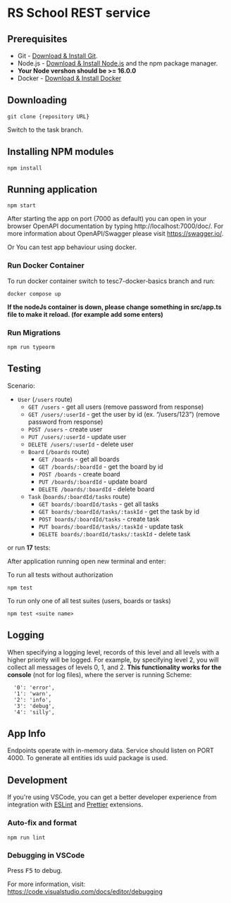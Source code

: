 # RS School REST service

## Prerequisites

- Git - [Download & Install Git](https://git-scm.com/downloads).
- Node.js - [Download & Install Node.js](https://nodejs.org/en/download/) and the npm package manager.
- **Your Node vershon should be >= 16.0.0**
- Docker - [Download & Install Docker](https://docs.docker.com/engine/install/)

## Downloading

```
git clone {repository URL}
```

Switch to the task branch.

## Installing NPM modules

```
npm install
```
## Running application

```
npm start
```

After starting the app on port (7000 as default) you can open
in your browser OpenAPI documentation by typing http://localhost:7000/doc/.
For more information about OpenAPI/Swagger please visit https://swagger.io/.

Or You can test app behaviour using docker. 
### Run Docker Container
To run docker container switch to tesc7-docker-basics branch and run:
```
docker compose up
```
**If the nodeJs container is down, please change something in src/app.ts file to make it reload.  (for example add some enters)** 

### Run Migrations

```
npm run typeorm
```

## Testing

Scenario:
 * `User` (`/users` route)
      * `GET /users` - get all users (remove password from response)
      * `GET /users/:userId` - get the user by id (ex. “/users/123”) (remove password from response)
      * `POST /users` - create user
      * `PUT /users/:userId` - update user
      * `DELETE /users/:userId` - delete user
    * `Board` (`/boards` route)
      * `GET /boards` - get all boards
      * `GET /boards/:boardId` - get the board by id
      * `POST /boards` - create board
      * `PUT /boards/:boardId` - update board
      * `DELETE /boards/:boardId` - delete board
    * `Task` (`boards/:boardId/tasks` route)
      * `GET boards/:boardId/tasks` - get all tasks
      * `GET boards/:boardId/tasks/:taskId` - get the task by id
      * `POST boards/:boardId/tasks` - create task
      * `PUT boards/:boardId/tasks/:taskId` - update task
      * `DELETE boards/:boardId/tasks/:taskId` - delete task
     
or run **17** tests:

After application running open new terminal and enter:

To run all tests without authorization

```
npm test
```

To run only one of all test suites (users, boards or tasks)

```
npm test <suite name>
```
## Logging

When specifying a logging level, records of this level and all levels with a higher priority will be logged. For example, by specifying level 2, you will collect all messages of levels 0, 1, and 2. **This functionality works for the console** (not for log files),  where the server is running
Scheme:
```
  '0': 'error',
  '1': 'warn',
  '2': 'info',
  '3': 'debug',
  '4': 'silly',
```

## App Info

Endpoints operate  with in-memory data.
Service should listen on PORT 4000.
To generate all entities ids  uuid package is used.


## Development

If you're using VSCode, you can get a better developer experience from integration with [ESLint](https://marketplace.visualstudio.com/items?itemName=dbaeumer.vscode-eslint) and [Prettier](https://marketplace.visualstudio.com/items?itemName=esbenp.prettier-vscode) extensions.

### Auto-fix and format

```
npm run lint
```

### Debugging in VSCode

Press <kbd>F5</kbd> to debug.

For more information, visit: https://code.visualstudio.com/docs/editor/debugging
